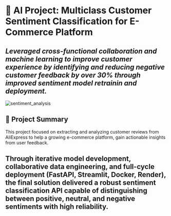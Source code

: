 # 🧠 AI Project: Multiclass Customer Sentiment Classification for E-Commerce Platform 

*Leveraged cross-functional collaboration and machine learning to improve customer experience by identifying and reducing negative customer feedback by over 30% through improved sentiment model retrainin and deployment.*
-----
![sentiment_analysis](https://github.com/user-attachments/assets/2c865ba1-89d4-41a6-a9f8-a15e8ae8b1ca)


## 🚀 Project Summary

This project focused on extracting and analyzing customer reviews from AliExpress to help a growing e-commerce platform, gain actionable insights from user feedback.

Through iterative model development, collaborative data engineering, and full-cycle deployment (FastAPI, Streamlit, Docker, Render), the final solution delivered a robust sentiment classification API capable of distinguishing between positive, neutral, and negative sentiments with high reliability.
----
